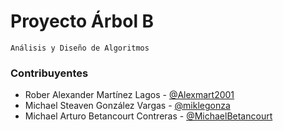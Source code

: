 # Proyecto Árbol B
``` Análisis y Diseño de Algoritmos ```



### Contribuyentes
* Rober Alexander Martínez Lagos - [@Alexmart2001](https://github.com/Alexmart2001)
* Michael Steaven González Vargas - [@miklegonza](https://github.com/miklegonza)
* Michael Arturo Betancourt Contreras - [@MichaelBetancourt](https://github.com/MichaelBetancourt)
